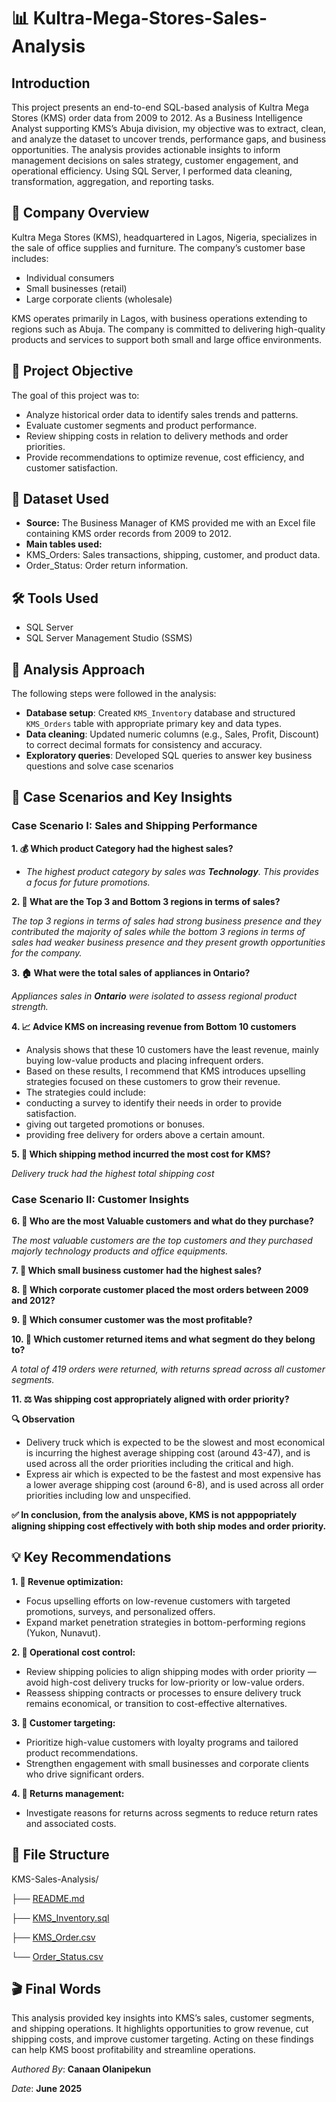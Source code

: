# 📊 Kultra-Mega-Stores-Sales-Analysis
## Introduction
This project presents an end-to-end SQL-based analysis of Kultra Mega Stores (KMS) order data from 2009 to 2012. As a Business Intelligence Analyst supporting KMS’s Abuja division, my objective was to extract, clean, and analyze the dataset to uncover trends, performance gaps, and business opportunities. The analysis provides actionable insights to inform management decisions on sales strategy, customer engagement, and operational efficiency. Using SQL Server, I performed data cleaning, transformation, aggregation, and reporting tasks.
## 📝 Company Overview
Kultra Mega Stores (KMS), headquartered in Lagos, Nigeria, specializes in the sale of office supplies and furniture. The company’s customer base includes:
- Individual consumers
- Small businesses (retail)
- Large corporate clients (wholesale)

KMS operates primarily in Lagos, with business operations extending to regions such as Abuja. The company is committed to delivering high-quality products and services to support both small and large office environments.
## 🚀 Project Objective
The goal of this project was to:
 - Analyze historical order data to identify sales trends and patterns.
 - Evaluate customer segments and product performance.
 - Review shipping costs in relation to delivery methods and order priorities.
 - Provide recommendations to optimize revenue, cost efficiency, and customer satisfaction.
## 📂 Dataset Used
- **Source:** The Business Manager of KMS provided me with an Excel file containing KMS order records from 2009 to 2012.
- **Main tables used:**
 - KMS_Orders: Sales transactions, shipping, customer, and product data.
 - Order_Status: Order return information.
## 🛠 Tools Used
- SQL Server
- SQL Server Management Studio (SSMS)
## 📌 Analysis Approach
The following steps were followed in the analysis:
- **Database setup**: Created `KMS_Inventory` database and structured `KMS_Orders` table with appropriate primary key and data types.
- **Data cleaning**: Updated numeric columns (e.g., Sales, Profit, Discount) to correct decimal formats for consistency and accuracy.
- **Exploratory queries**: Developed SQL queries to answer key business questions and solve case scenarios 
## 🎯 Case Scenarios and Key Insights
### Case Scenario I: Sales and Shipping Performance
**1. 💰 Which product Category had the highest sales?**
 - *The highest product category by sales was **Technology**. This provides a focus for future promotions.*
   
**2. 📍 What are the Top 3 and Bottom 3 regions in terms of sales?**

*The top 3 regions in terms of sales had strong business presence and they contributed the majority of sales while the bottom 3 regions in terms of sales had weaker business presence and they present growth opportunities for the company.*
   
**3. 🏠 What were the total sales of appliances in Ontario?**

*Appliances sales in **Ontario** were isolated to assess regional product strength.*

**4. 📈 Advice KMS on increasing revenue from Bottom 10 customers**
 - Analysis shows that these 10 customers have the least revenue, mainly buying low-value products and placing infrequent orders.
 - Based on these results, I recommend that KMS introduces upselling strategies focused on these customers to grow their revenue.
 - The strategies could include:
  - conducting a survey to identify their needs in order to provide satisfaction.
  - giving out targeted promotions or bonuses.
  - providing free delivery for orders above a certain amount.

**5. 🚚 Which shipping method incurred the most cost for KMS?**

*Delivery truck had the highest total shipping cost*

### Case Scenario  II: Customer Insights
**6. 👑 Who are the most Valuable customers and what do they purchase?**

*The most valuable customers are the top customers and they purchased majorly technology products and office equipments.*

**7. 💼 Which small business customer had the highest sales?**

**8. 🏢 Which corporate customer placed the most orders between 2009 and 2012?**

**9. 🛒 Which consumer customer was the most profitable?**

**10. 🔄 Which customer returned items and what segment do they belong to?**

*A total of 419 orders were returned, with returns spread across all customer segments.*

**11. ⚖️ Was shipping cost appropriately aligned with order priority?**

**🔍 Observation**
- Delivery truck which is expected to be the slowest and most economical is incurring the highest average shipping cost (around 43-47), and is used across all the order priorities including the critical and high.
- Express air which is expected to be the fastest and most expensive has a lower average shipping cost (around 6-8), and is used across all order priorities including low and unspecified.

**✅ In conclusion, from the analysis above, KMS is not apppopriately aligning shipping cost effectively with both ship modes and order priority.**
## 💡 Key Recommendations
**1. 🚀 Revenue optimization:**
 - Focus upselling efforts on low-revenue customers with targeted promotions, surveys, and personalized offers.
 - Expand market penetration strategies in bottom-performing regions (Yukon, Nunavut).

**2. 🚚 Operational cost control:**
 - Review shipping policies to align shipping modes with order priority — avoid high-cost delivery trucks for low-priority or low-value orders.
 - Reassess shipping contracts or processes to ensure delivery truck remains economical, or transition to cost-effective alternatives.

**3. 👥 Customer targeting:**
 - Prioritize high-value customers with loyalty programs and tailored product recommendations.
 - Strengthen engagement with small businesses and corporate clients who drive significant orders.

**4. 📝 Returns management:**
 - Investigate reasons for returns across segments to reduce return rates and associated costs.
## 📂 File Structure
KMS-Sales-Analysis/

├── [README.md](README.md) 

├── [KMS_Inventory.sql](KMS_Inventory.sql) 

├── [KMS_Order.csv](KMS_Order.csv)

└── [Order_Status.csv](Order_Status.csv) 

## 🎬 Final Words
This analysis provided key insights into KMS’s sales, customer segments, and shipping operations. It highlights opportunities to grow revenue, cut shipping costs, and improve customer targeting. Acting on these findings can help KMS boost profitability and streamline operations.

*Authored By*: **Canaan Olanipekun**

*Date*: **June 2025**
